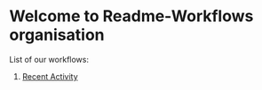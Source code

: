 # Welcome to Readme-Workflows organisation

List of our workflows:
1. [Recent Activity](/recent-activity)
